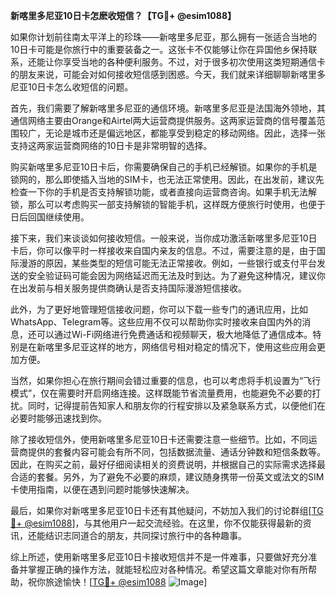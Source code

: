 **新喀里多尼亚10日卡怎麽收短信？【TG💪+ @esim1088】**

如果你计划前往南太平洋上的珍珠——新喀里多尼亚，那么拥有一张适合当地的10日卡可能是你旅行中的重要装备之一。这张卡不仅能够让你在异国他乡保持联系，还能让你享受当地的各种便利服务。不过，对于很多初次使用这类短期通信卡的朋友来说，可能会对如何接收短信感到困惑。今天，我们就来详细聊聊新喀里多尼亚10日卡怎么收短信的问题。

首先，我们需要了解新喀里多尼亚的通信环境。新喀里多尼亚是法国海外领地，其通信网络主要由Orange和Airtel两大运营商提供服务。这两家运营商的信号覆盖范围较广，无论是城市还是偏远地区，都能享受到稳定的移动网络。因此，选择一张支持这两家运营商网络的10日卡是非常明智的选择。

购买新喀里多尼亚10日卡后，你需要确保自己的手机已经解锁。如果你的手机是锁网的，那么即使插入当地的SIM卡，也无法正常使用。因此，在出发前，建议先检查一下你的手机是否支持解锁功能，或者直接向运营商咨询。如果手机无法解锁，那么可以考虑购买一部支持解锁的智能手机，这样既方便旅行时使用，也便于日后回国继续使用。

接下来，我们来谈谈如何接收短信。一般来说，当你成功激活新喀里多尼亚10日卡后，你可以像平时一样接收来自国内亲友的信息。不过，需要注意的是，由于国际漫游的原因，某些类型的短信可能无法正常接收。例如，一些银行或支付平台发送的安全验证码可能会因为网络延迟而无法及时到达。为了避免这种情况，建议你在出发前与相关服务提供商确认是否支持国际漫游短信接收。

此外，为了更好地管理短信接收问题，你可以下载一些专门的通讯应用，比如WhatsApp、Telegram等。这些应用不仅可以帮助你实时接收来自国内外的消息，还可以通过Wi-Fi网络进行免费通话和视频聊天，极大地降低了通信成本。特别是在新喀里多尼亚这样的地方，网络信号相对稳定的情况下，使用这些应用会更加方便。

当然，如果你担心在旅行期间会错过重要的信息，也可以考虑将手机设置为“飞行模式”，仅在需要时开启网络连接。这样既能节省流量费用，也能避免不必要的打扰。同时，记得提前告知家人和朋友你的行程安排以及紧急联系方式，以便他们在必要时能够迅速找到你。

除了接收短信外，使用新喀里多尼亚10日卡还需要注意一些细节。比如，不同运营商提供的套餐内容可能会有所不同，包括数据流量、通话分钟数和短信条数等。因此，在购买之前，最好仔细阅读相关的资费说明，并根据自己的实际需求选择最合适的套餐。另外，为了避免不必要的麻烦，建议随身携带一份英文或法文的SIM卡使用指南，以便在遇到问题时能够快速解决。

最后，如果你对新喀里多尼亚10日卡还有其他疑问，不妨加入我们的讨论群组[[TG💪+ @esim1088](https://t.me/s/esim1088)]，与其他用户一起交流经验。在这里，你不仅能获得最新的资讯，还能结识志同道合的朋友，共同探讨旅行中的各种趣事。

综上所述，使用新喀里多尼亚10日卡接收短信并不是一件难事，只要做好充分准备并掌握正确的操作方法，就能轻松应对各种情况。希望这篇文章能对你有所帮助，祝你旅途愉快！[[TG💪+ @esim1088](https://t.me/s/esim1088) ![Image](https://i.postimg.cc/4NQfJmqS/Snipaste-2025-05-13-00-14-12.png)]